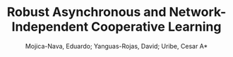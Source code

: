---
paperId: 18
author: Mojica-Nava, Eduardo; Yanguas-Rojas, David; Uribe, Cesar A*
publicationauthor: Uribe, C. A. et al.
title: Robust Asynchronous and Network-Independent Cooperative Learning
pdf: Mojica-Nava_Shortpresentation_Paper_18.pdf
poster: Mojica-Nava_Shortpresentation_Paper_18.png
alt: --
type: Poster
topic: Machine Learning
link: https://research.latinxinai.org/papers/neurips/2020/pdf/Mojica-Nava_Shortpresentation_Paper_18.pdf
conference: neurips
year: 2020
tags: neurips-2020
location: Virtual
---